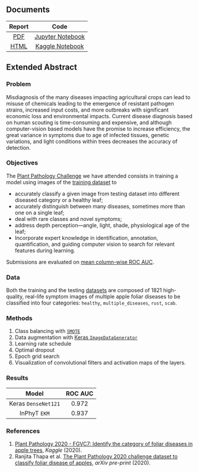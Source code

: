 ## Documents

| Report  | Code |
|     :---:      |      :---:      | 
| [PDF](https://inphyt.github.io/NeuralNetworksProject/Report/report.pdf)  | [Jupyter Notebook](https://nbviewer.jupyter.org/github/InPhyT/NeuralNetworksProject/blob/master/Notebooks/notebook.ipynb) |
| [HTML](https://inphyt.github.io/NeuralNetworksProject/Report/report.html) | [Kaggle Notebook](https://www.kaggle.com/inphyt2020/neuralnetworksproject) |


## Extended Abstract

### Problem 

Misdiagnosis of the many diseases impacting agricultural crops can lead to misuse of chemicals leading to the emergence of resistant pathogen strains, increased input costs, and more outbreaks with significant economic loss and environmental impacts. Current disease diagnosis based on human scouting is time-consuming and expensive, and although computer-vision based models have the promise to increase efficiency, the great variance in symptoms due to age of infected tissues, genetic variations, and light conditions within trees decreases the accuracy of detection.

### Objectives

The [Plant Pathology Challenge](https://www.kaggle.com/c/plant-pathology-2020-fgvc7/overview) we have attended consists in training a model using images of the [training dataset](https://arxiv.org/abs/2004.11958) to
* accurately classify a given image from testing dataset into different diseased category or a healthy leaf; 
* accurately distinguish between many diseases, sometimes more than one on a single leaf;
* deal with rare classes and novel symptoms;
* address depth perception—angle, light, shade, physiological age of the leaf; 
* Incorporate expert knowledge in identification, annotation, quantification, and guiding computer vision to search for relevant features during learning.

Submissions are evaluated on [mean column-wise ROC AUC](https://www.kaggle.com/c/plant-pathology-2020-fgvc7/overview/evaluation).

### Data 

Both the training and the testing [datasets](https://www.kaggle.com/c/plant-pathology-2020-fgvc7/data) are composed of 1821 high-quality, real-life symptom images of multiple apple foliar diseases to be classified into four categories: `healthy`, `multiple_diseases`, `rust`, `scab`. 

### Methods

1. Class balancing with [`SMOTE`](https://imbalanced-learn.readthedocs.io/en/stable/generated/imblearn.over_sampling.SMOTE.html)
1. Data augmentation with [Keras `ImageDataGenerator`](https://keras.io/api/preprocessing/image/)
1. Learning rate schedule
1. Optimal dropout
1. Epoch grid search
1. Visualization of convolutional filters and activation maps of the layers.

### Results 

| Model  | ROC AUC |
|     :---:      |      :---:      | 
| Keras `DenseNet121` | 0.972 |
| InPhyT `EKM` | 0.937 |

### References 

1. [Plant Pathology 2020 - FGVC7: Identify the category of foliar diseases in apple trees](https://www.kaggle.com/c/plant-pathology-2020-fgvc7), *Kaggle* (2020). 
1. Ranjita Thapa et al. [The Plant Pathology 2020 challenge dataset to classify foliar disease of apples](https://arxiv.org/abs/2004.11958), *arXiv pre-print* (2020). 
